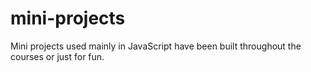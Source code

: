# mini-projects
Mini projects used mainly in JavaScript have been built throughout the courses or just for fun.
